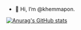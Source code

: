 - 👋 Hi, I’m @khemmapon.
<!---
- 👀 I’m interested in RoR, Vue, Machine Learning.
- 🌱 I’m currently learning RoR.
- 💞️ I’m looking to collaborate on ...
- 📫 How to reach me ...
--->

[![Anurag's GitHub stats](https://github-readme-stats.vercel.app/api?username=khemmapon&count_private=true&show_icons=true&theme=ayu-mirage&include_all_commits=true)](https://github.com/anuraghazra/github-readme-stats)

<!---
khemmapon/khemmapon is a ✨ special ✨ repository because its `README.md` (this file) appears on your GitHub profile.
You can click the Preview link to take a look at your changes.
--->
